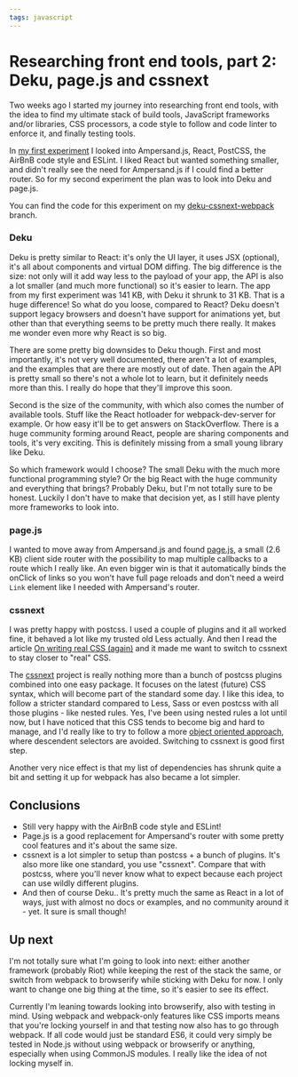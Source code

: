 ```yaml
---
tags: javascript
---
```


# Researching front end tools, part 2: Deku, page.js and cssnext
Two weeks ago I started my journey into researching front end tools, with the idea to find my ultimate stack of build tools, JavaScript frameworks and/or libraries, CSS processors, a code style to follow and code linter to enforce it, and finally testing tools.

In [my first experiment](/articles/2015/research-front-end-part-1/) I looked into Ampersand.js, React, PostCSS, the AirBnB code style and ESLint. I liked React but wanted something smaller, and didn't really see the need for Ampersand.js if I could find a better router. So for my second experiment the plan was to look into Deku and page.js.

You can find the code for this experiment on my [deku-cssnext-webpack](https://github.com/kevinrenskers/js-skeleton/tree/deku-cssnext-webpack) branch.

### Deku
Deku is pretty similar to React: it's only the UI layer, it uses JSX (optional), it's all about components and virtual DOM diffing. The big difference is the size: not only will it add way less to the payload of your app, the API is also a lot smaller (and much more functional) so it's easier to learn. The app from my first experiment was 141 KB, with Deku it shrunk to 31 KB. That is a huge difference! So what do you loose, compared to React? Deku doesn't support legacy browsers and doesn't have support for animations yet, but other than that everything seems to be pretty much there really. It makes me wonder even more why React is so big.

There are some pretty big downsides to Deku though. First and most importantly, it's not very well documented, there aren't a lot of examples, and the examples that are there are mostly out of date. Then again the API is pretty small so there's not a whole lot to learn, but it definitely needs more than this. I really do hope that they'll improve this soon.

Second is the size of the community, with which also comes the  number of available tools. Stuff like the React hotloader for webpack-dev-server for example. Or how easy it'll be to get answers on StackOverflow. There is a huge community forming around React, people are sharing components and tools, it's very exciting. This is definitely missing from a small young library like Deku.

So which framework would I choose? The small Deku with the much more functional programming style? Or the big React with the huge community and everything that brings? Probably Deku, but I'm not totally sure to be honest. Luckily I don't have to make that decision yet, as I still have plenty more frameworks to look into.

### page.js
I wanted to move away from Ampersand.js and found [page.js](https://github.com/visionmedia/page.js), a small (2.6 KB) client side router with the possibility to map multiple callbacks to a route which I really like. An even bigger win is that it automatically binds the onClick of links so you won't have full page reloads and don't need a weird `Link` element like I needed with Ampersand's router.

### cssnext
I was pretty happy with postcss. I used a couple of plugins and it all worked fine, it behaved a lot like my trusted old Less actually. And then I read the article [On writing real CSS (again)](https://blog.colepeters.com/on-writing-real-css-again/) and it made me want to switch to cssnext to stay closer to "real" CSS. 

The [cssnext](http://cssnext.io) project is really nothing more than a bunch of postcss plugins combined into one easy package. It focuses on the latest (future) CSS syntax, which will become part of the standard some day. I like this idea, to follow a stricter standard compared to Less, Sass or even postcss with all those plugins - like nested rules. Yes, I've been using nested rules a lot until now, but I have noticed that this CSS tends to become big and hard to manage, and I'd really like to try to follow a more [object oriented approach](http://www.smashingmagazine.com/2011/12/12/an-introduction-to-object-oriented-css-oocss/), where descendent selectors are avoided. Switching to cssnext is good first step.

Another very nice effect is that my list of dependencies has shrunk quite a bit and setting it up for webpack has also became a lot simpler.

## Conclusions
* Still very happy with the AirBnB code style and ESLint!
* Page.js is a good replacement for Ampersand's router with some pretty cool features and it's about the same size.
* cssnext is a lot simpler to setup than postcss + a bunch of plugins. It's also more like one standard, you use "cssnext". Compare that with postcss, where you'll never know what to expect because each project can use wildly different plugins.
* And then of course Deku.. It's pretty much the same as React in a lot of ways, just with almost no docs or examples, and no community around it - yet. It sure is small though!

## Up next
I'm not totally sure what I'm going to look into next: either another framework (probably Riot) while keeping the rest of the stack the same, or switch from webpack to browserify while sticking with Deku for now. I only want to change one big thing at the time, so it's easier to see its effect.

Currently I'm leaning towards looking into browserify, also with testing in mind. Using webpack and webpack-only features like CSS imports means that you're locking yourself in and that testing now also has to go through webpack. If all code would just be standard ES6, it could very simply be tested in Node.js without using webpack or browserify or anything, especially when using CommonJS modules. I really like the idea of not locking myself in.
